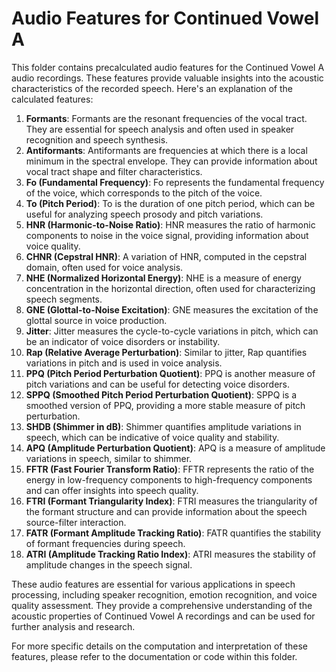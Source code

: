 
# Audio Features for Continued Vowel A

This folder contains precalculated audio features for the Continued Vowel A audio recordings. These features provide valuable insights into the acoustic characteristics of the recorded speech. Here's an explanation of the calculated features:

1. **Formants**: Formants are the resonant frequencies of the vocal tract. They are essential for speech analysis and often used in speaker recognition and speech synthesis.
2. **Antiformants**: Antiformants are frequencies at which there is a local minimum in the spectral envelope. They can provide information about vocal tract shape and filter characteristics.
3. **Fo (Fundamental Frequency)**: Fo represents the fundamental frequency of the voice, which corresponds to the pitch of the voice.
4. **To (Pitch Period)**: To is the duration of one pitch period, which can be useful for analyzing speech prosody and pitch variations.
5. **HNR (Harmonic-to-Noise Ratio)**: HNR measures the ratio of harmonic components to noise in the voice signal, providing information about voice quality.
6. **CHNR (Cepstral HNR)**: A variation of HNR, computed in the cepstral domain, often used for voice analysis.
7. **NHE (Normalized Horizontal Energy)**: NHE is a measure of energy concentration in the horizontal direction, often used for characterizing speech segments.
8. **GNE (Glottal-to-Noise Excitation)**: GNE measures the excitation of the glottal source in voice production.
9. **Jitter**: Jitter measures the cycle-to-cycle variations in pitch, which can be an indicator of voice disorders or instability.
10. **Rap (Relative Average Perturbation)**: Similar to jitter, Rap quantifies variations in pitch and is used in voice analysis.
11. **PPQ (Pitch Period Perturbation Quotient)**: PPQ is another measure of pitch variations and can be useful for detecting voice disorders.
12. **SPPQ (Smoothed Pitch Period Perturbation Quotient)**: SPPQ is a smoothed version of PPQ, providing a more stable measure of pitch perturbation.
13. **SHDB (Shimmer in dB)**: Shimmer quantifies amplitude variations in speech, which can be indicative of voice quality and stability.
14. **APQ (Amplitude Perturbation Quotient)**: APQ is a measure of amplitude variations in speech, similar to shimmer.
15. **FFTR (Fast Fourier Transform Ratio)**: FFTR represents the ratio of the energy in low-frequency components to high-frequency components and can offer insights into speech quality.
16. **FTRI (Formant Triangularity Index)**: FTRI measures the triangularity of the formant structure and can provide information about the speech source-filter interaction.
17. **FATR (Formant Amplitude Tracking Ratio)**: FATR quantifies the stability of formant frequencies during speech.
18. **ATRI (Amplitude Tracking Ratio Index)**: ATRI measures the stability of amplitude changes in the speech signal.

These audio features are essential for various applications in speech processing, including speaker recognition, emotion recognition, and voice quality assessment. They provide a comprehensive understanding of the acoustic properties of Continued Vowel A recordings and can be used for further analysis and research.

For more specific details on the computation and interpretation of these features, please refer to the documentation or code within this folder.
